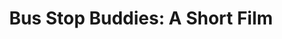 ---
layout: work_film_layout

title: "Bus Stop Buddies: A Short Film"
description: "need description here"

hero-img: /img/hero-bus-stop-buddies.png
film-date: "May 4, 2017 6:00 P.M."
film-location: "Charles Theater"
film-url: "http://www.google.com"
---